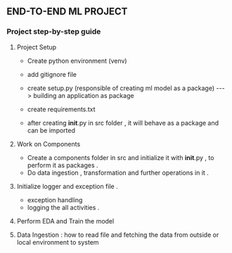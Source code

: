## END-TO-END ML PROJECT 

### Project step-by-step guide 

1. Project Setup
    - Create python environment (venv)
    - add gitignore file
    - create setup.py (responsible of creating ml model as a package) ---> building an application as package 
    - create requirements.txt

    - after creating __init__.py in src folder , it will behave as a package and can be imported 

2. Work on Components
    - Create a components folder in src and initialize it with __init__.py , to perform it as packages .
    - Do data ingestion , transformation and further operations in it .

3. Initialize logger and exception file .
    - exception handling 
    - logging the all activities .

4. Perform EDA and Train the model 

5. Data Ingestion : how to read file and fetching the data from outside or local environment to system
